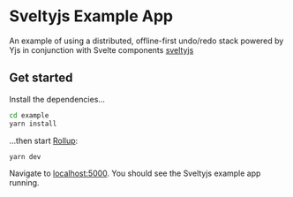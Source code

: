 # Sveltyjs Example App

An example of using a distributed, offline-first undo/redo stack powered by Yjs in conjunction with Svelte components [sveltyjs](https://github.com/canadaduane/sveltyjs)

## Get started

Install the dependencies...

```bash
cd example
yarn install
```

...then start [Rollup](https://rollupjs.org):

```bash
yarn dev
```

Navigate to [localhost:5000](http://localhost:5000). You should see the Sveltyjs example app running.
